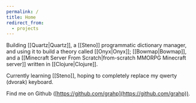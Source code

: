 ```yaml
---
permalink: /
title: Home
redirect_from:
  - projects
---
```

Building [[Quartz|Quartz]], a [[Steno]] programmatic dictionary manager, and using it to build a theory called [[Onyx|Onyx]]; [[Bowmap|Bowmap]], and a [[Minecraft Server From Scratch|from-scratch MMORPG Minecraft server]] written in [[Clojure|Clojure]].

Currently learning [[Steno]], hoping to completely replace my qwerty (dvorak) keyboard.

Find me on Github ([https://github.com/grahp](https://github.com/grahp)).